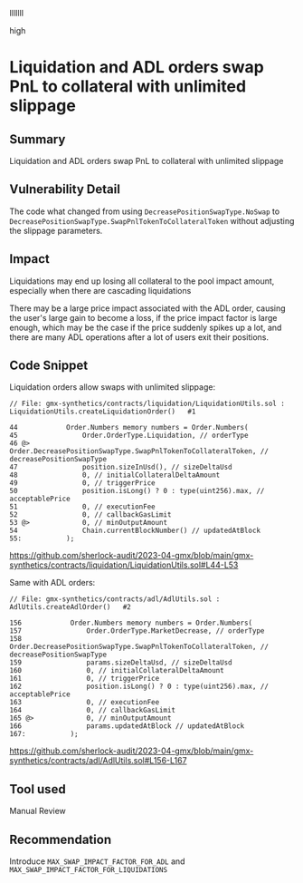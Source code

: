 IllIllI

high

# Liquidation and ADL orders swap PnL to collateral with unlimited slippage

## Summary

Liquidation and ADL orders swap PnL to collateral with unlimited slippage


## Vulnerability Detail

The code what changed from using `DecreasePositionSwapType.NoSwap` to `DecreasePositionSwapType.SwapPnlTokenToCollateralToken` without adjusting the slippage parameters.


## Impact

Liquidations may end up losing all collateral to the pool impact amount, especially when there are cascading liquidations

There may be a large price impact associated with the ADL order, causing the user's large gain to become a loss, if the price impact factor is large enough, which may be the case if the price suddenly spikes up a lot, and there are many ADL operations after a lot of users exit their positions.


## Code Snippet

Liquidation orders allow swaps with unlimited slippage:
```solidity
// File: gmx-synthetics/contracts/liquidation/LiquidationUtils.sol : LiquidationUtils.createLiquidationOrder()   #1

44            Order.Numbers memory numbers = Order.Numbers(
45                Order.OrderType.Liquidation, // orderType
46 @>             Order.DecreasePositionSwapType.SwapPnlTokenToCollateralToken, // decreasePositionSwapType
47                position.sizeInUsd(), // sizeDeltaUsd
48                0, // initialCollateralDeltaAmount
49                0, // triggerPrice
50                position.isLong() ? 0 : type(uint256).max, // acceptablePrice
51                0, // executionFee
52                0, // callbackGasLimit
53 @>             0, // minOutputAmount
54                Chain.currentBlockNumber() // updatedAtBlock
55:           );
```
https://github.com/sherlock-audit/2023-04-gmx/blob/main/gmx-synthetics/contracts/liquidation/LiquidationUtils.sol#L44-L53

Same with ADL orders:
```solidity
// File: gmx-synthetics/contracts/adl/AdlUtils.sol : AdlUtils.createAdlOrder()   #2

156            Order.Numbers memory numbers = Order.Numbers(
157                Order.OrderType.MarketDecrease, // orderType
158                Order.DecreasePositionSwapType.SwapPnlTokenToCollateralToken, // decreasePositionSwapType
159                params.sizeDeltaUsd, // sizeDeltaUsd
160                0, // initialCollateralDeltaAmount
161                0, // triggerPrice
162                position.isLong() ? 0 : type(uint256).max, // acceptablePrice
163                0, // executionFee
164                0, // callbackGasLimit
165 @>             0, // minOutputAmount
166                params.updatedAtBlock // updatedAtBlock
167:           );
```
https://github.com/sherlock-audit/2023-04-gmx/blob/main/gmx-synthetics/contracts/adl/AdlUtils.sol#L156-L167


## Tool used

Manual Review


## Recommendation

Introduce `MAX_SWAP_IMPACT_FACTOR_FOR_ADL` and `MAX_SWAP_IMPACT_FACTOR_FOR_LIQUIDATIONS`
